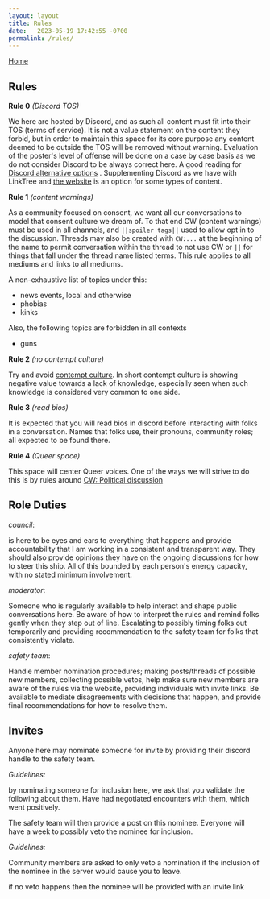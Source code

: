 ```yaml
---
layout: layout
title: Rules
date:   2023-05-19 17:42:55 -0700
permalink: /rules/
---
```


[Home](/)

## Rules

**Rule 0** *(Discord TOS)*

We here are hosted by Discord, and as such all content must fit into their TOS (terms of service). It is not a value statement on the content they forbid, but in order to maintain this space for its core purpose any content deemed to be outside the TOS will be removed without warning. Evaluation of the poster's level of offense will be done on a case by case basis as we do not consider Discord to be always correct here.
A good reading for [Discord alternative options](https://ariadne.space/2023/03/08/help-migrate-a-community-from-discord-to-something-else/) . Supplementing Discord as we have with LinkTree and [the website](https://qcc.straycat.fish) is an option for some types of content.

**Rule 1** *(content warnings)*

As a community focused on consent, we want all our conversations to model that consent culture we dream of. To that end CW (content warnings) must be used in all channels, and `||spoiler tags||` used to allow opt in to the discussion. Threads may also be created with `CW:...` at the beginning of the name to permit conversation within the thread to not use CW or `||` for things that fall under the thread name listed terms. This rule applies to all mediums and links to all mediums.

A non-exhaustive list of topics under this:

- news events, local and otherwise
- phobias
- kinks

Also, the following topics are forbidden in all contexts

- guns

**Rule 2** *(no contempt culture)*

Try and avoid [contempt culture](http://blog.aurynn.com/2015/12/16-contempt-culture). In short contempt culture is showing negative value towards a lack of knowledge, especially seen when such knowledge is considered very common to one side.

**Rule 3** *(read bios)*

It is expected that you will read bios in discord before interacting with folks in a conversation. Names that folks use, their pronouns, community roles; all expected to be found there.

**Rule 4** *(Queer space)*

This space will center Queer voices. One of the ways we will strive to do this is by rules around [CW: Political discussion](/politics/)

## Role Duties

*council*:

is here to be eyes and ears to everything that happens and provide accountability that I am working in a consistent and transparent way. They should also provide opinions they have on the ongoing discussions for how to steer this ship. All of this bounded by each person's energy capacity, with no stated minimum involvement.

*moderator*:

Someone who is regularly available to help interact and shape public conversations here. Be aware of how to interpret the rules and remind folks gently when they step out of line. Escalating to possibly timing folks out temporarily and providing recommendation to the safety team for folks that consistently violate.

*safety team*:

Handle member nomination procedures; making posts/threads of possible new members, collecting possible vetos, help make sure new members are aware of the rules via the website, providing individuals with invite links. Be available to mediate disagreements with decisions that happen, and provide final recommendations for how to resolve them.

## Invites

Anyone here may nominate someone for invite by providing their discord handle to the safety team.

*Guidelines:*

by nominating someone for inclusion here, we ask that you validate the following about them. Have had negotiated encounters with them, which went positively.

The safety team will then provide a post on this nominee. Everyone will have a week to possibly veto the nominee for inclusion.

*Guidelines:*

Community members are asked to only veto a nomination if the inclusion of the nominee in the server would cause you to leave.

if no veto happens then the nominee will be provided with an invite link
